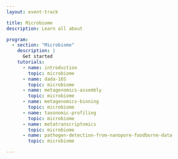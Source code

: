 ```yaml
---
layout: event-track

title: Microbiome
description: Learn all about 

program:
  - section: "Microbiome" 
    description: |
      Get started
    tutorials:
      - name: introduction
        topic: microbiome
      - name: dada-16S
        topic: microbiome
      - name: metagenomics-assembly
        topic: microbiome
      - name: metagenomics-binning
        topic: microbiome
      - name: taxonomic-profiling
        topic: microbiome
      - name: metatranscriptomics
        topic: microbiome
      - name: pathogen-detection-from-nanopore-foodborne-data
        topic: microbiome

---
```

